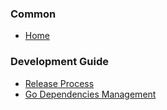 ### Common

- [Home](https://github.com/kubernetes/dashboard/wiki)

### Development Guide

- [Release Process](https://github.com/kubernetes/dashboard/wiki/Release-Process)
- [Go Dependencies Management](https://github.com/kubernetes/dashboard/wiki/Go-Dependencies-Management)